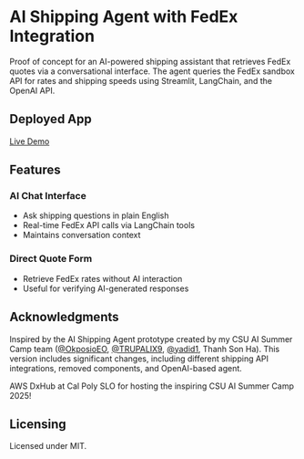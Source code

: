 # AI Shipping Agent with FedEx Integration

Proof of concept for an AI-powered shipping assistant that retrieves FedEx quotes via a conversational interface. The agent queries the FedEx sandbox API for rates and shipping speeds using Streamlit, LangChain, and the OpenAI API.

## Deployed App
[Live Demo](<https://ai-shipping-agent.streamlit.app/>)

## Features

### AI Chat Interface
- Ask shipping questions in plain English  
- Real-time FedEx API calls via LangChain tools  
- Maintains conversation context  

### Direct Quote Form
- Retrieve FedEx rates without AI interaction  
- Useful for verifying AI-generated responses  

## Acknowledgments
Inspired by the AI Shipping Agent prototype created by my CSU AI Summer Camp team ([@OkposioEO](<https://github.com/OkposioEO>), [@TRUPALIX9](<https://github.com/TRUPALIX9>), [@yadid1](<https://github.com/yadid1>), Thanh Son Ha). This version includes significant changes, including different shipping API integrations, removed components, and OpenAI-based agent.

AWS DxHub at Cal Poly SLO for hosting the inspiring CSU AI Summer Camp 2025!

## Licensing
Licensed under MIT.  